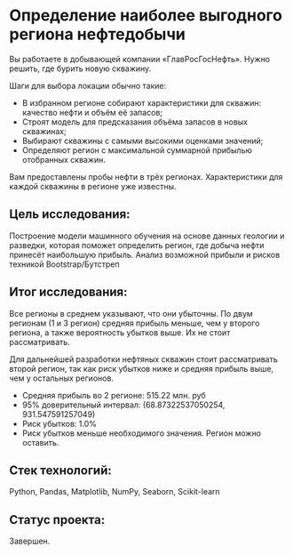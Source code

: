 # Определение наиболее выгодного региона нефтедобычи

Вы работаете в добывающей компании «ГлавРосГосНефть». Нужно решить, где бурить новую скважину. 

Шаги для выбора локации обычно такие:
- В избранном регионе собирают характеристики для скважин: качество нефти и объём её запасов;
- Строят модель для предсказания объёма запасов в новых скважинах;
- Выбирают скважины с самыми высокими оценками значений;
- Определяют регион с максимальной суммарной прибылью отобранных скважин.
  
Вам предоставлены пробы нефти в трёх регионах. Характеристики для каждой скважины в регионе уже известны.

## Цель исследования:

Построение модели машинного обучения на основе данных геологии и разведки, которая поможет определить регион, где добыча нефти принесёт наибольшую прибыль. Анализ возможной прибыли и рисков техникой Bootstrap/Бутстреп

## Итог исследования:

Все регионы в среднем указывают, что они убыточны. По двум регионам (1 и 3 регион) средняя прибыль меньше, чем у второго региона, а также вероятность убытков выше. Их не стоит рассматривать.

Для дальнейшей разработки нефтяных скважин стоит рассматривать второй регион, так как риск убытков ниже и средняя прибыль выше, чем у остальных регионов.

- Средняя прибыль во 2 регионе: 515.22 млн. руб
- 95% доверительный интервал: (68.87322537050254, 931.547591257049)
- Риск убытков: 1.0%
- Риск убытков меньше необходимого значения. Регион можно оставить.

## Стек технологий:

Python, Pandas, Matplotlib, NumPy, Seaborn, Scikit-learn

## Статус проекта:

Завершен.
